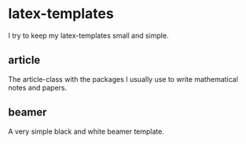 # latex-templates
I try to keep my latex-templates small and simple.

## article
The article-class with the packages I usually use to write mathematical notes and papers.

## beamer
A very simple black and white beamer template.
